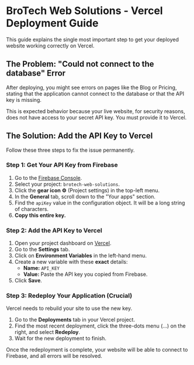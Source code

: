 # BroTech Web Solutions - Vercel Deployment Guide

This guide explains the single most important step to get your deployed website working correctly on Vercel.

## The Problem: "Could not connect to the database" Error

After deploying, you might see errors on pages like the Blog or Pricing, stating that the application cannot connect to the database or that the API key is missing.

This is expected behavior because your live website, for security reasons, does not have access to your secret API key. You must provide it to Vercel.

## The Solution: Add the API Key to Vercel

Follow these three steps to fix the issue permanently.

### Step 1: Get Your API Key from Firebase

1.  Go to the [Firebase Console](https://console.firebase.google.com/).
2.  Select your project: `brotech-web-solutions`.
3.  Click the **gear icon ⚙️** (Project settings) in the top-left menu.
4.  In the **General** tab, scroll down to the "Your apps" section.
5.  Find the `apiKey` value in the configuration object. It will be a long string of characters.
6.  **Copy this entire key.**

### Step 2: Add the API Key to Vercel

1.  Open your project dashboard on [Vercel](https://vercel.com/dashboard).
2.  Go to the **Settings** tab.
3.  Click on **Environment Variables** in the left-hand menu.
4.  Create a new variable with these **exact** details:
    -   **Name:** `API_KEY`
    -   **Value:** Paste the API key you copied from Firebase.
5.  Click **Save**.

### Step 3: Redeploy Your Application (Crucial)

Vercel needs to rebuild your site to use the new key.

1.  Go to the **Deployments** tab in your Vercel project.
2.  Find the most recent deployment, click the three-dots menu (...) on the right, and select **Redeploy**.
3.  Wait for the new deployment to finish.

Once the redeployment is complete, your website will be able to connect to Firebase, and all errors will be resolved.
